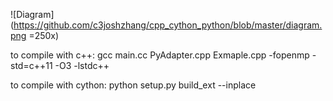![Diagram](https://github.com/c3joshzhang/cpp_cython_python/blob/master/diagram.png =250x)

to compile with c++: 
	gcc main.cc PyAdapter.cpp Exmaple.cpp -fopenmp -std=c++11 -O3 -lstdc++

to compile with cython: 
	python setup.py build_ext --inplace


